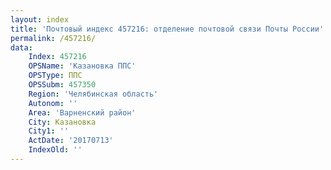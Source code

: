 ```yaml
---
layout: index
title: 'Почтовый индекс 457216: отделение почтовой связи Почты России'
permalink: /457216/
data:
    Index: 457216
    OPSName: 'Казановка ППС'
    OPSType: ППС
    OPSSubm: 457350
    Region: 'Челябинская область'
    Autonom: ''
    Area: 'Варненский район'
    City: Казановка
    City1: ''
    ActDate: '20170713'
    IndexOld: ''
---
```

